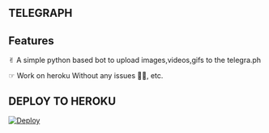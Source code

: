 ## TELEGRAPH

## Features 
✌︎ A simple python based bot to upload images,videos,gifs to the telegra.ph


☞︎︎︎ Work on heroku Without any issues 🥲🥲, etc.

## DEPLOY TO HEROKU

[![Deploy](https://www.herokucdn.com/deploy/button.svg)](https://heroku.com/deploy?template=https://github.com/TEAM-LOVELY/TELEGRAPH)
